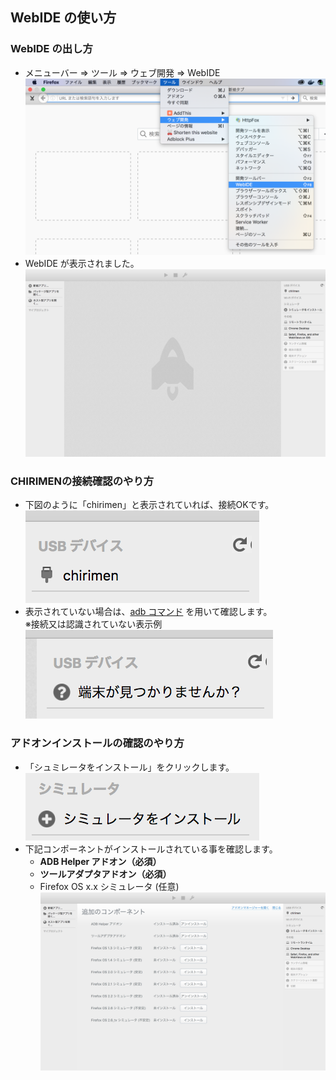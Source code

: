 ## WebIDE の使い方
### WebIDE の出し方
- メニューバー => ツール => ウェブ開発 => WebIDE
![img/01.Menu-WebIDE.png](img/01.Menu-WebIDE.png)
- WebIDE が表示されました。
![img/02.WebIDE.png](img/02.WebIDE.png)

### CHIRIMENの接続確認のやり方
- 下図のように「chirimen」と表示されていれば、接続OKです。<br>
![img/03.device.png](img/03.device.png)
- 表示されていない場合は、[adb コマンド](04.adb-command.md) を用いて確認します。<br>
  ※接続又は認識されていない表示例<br>
![img/No-Device.png](img/No-Device.png)

### アドオンインストールの確認のやり方
- 「シュミレータをインストール」をクリックします。<br>
![img/04.add-on.png](img/04.add-on.png)
- 下記コンポーネントがインストールされている事を確認します。
  - **ADB Helper アドオン（必須）**
  - **ツールアダプタアドオン（必須）**
  - Firefox OS x.x シミュレータ (任意)
  ![img/05.add-on.png](img/05.add-on.png)
